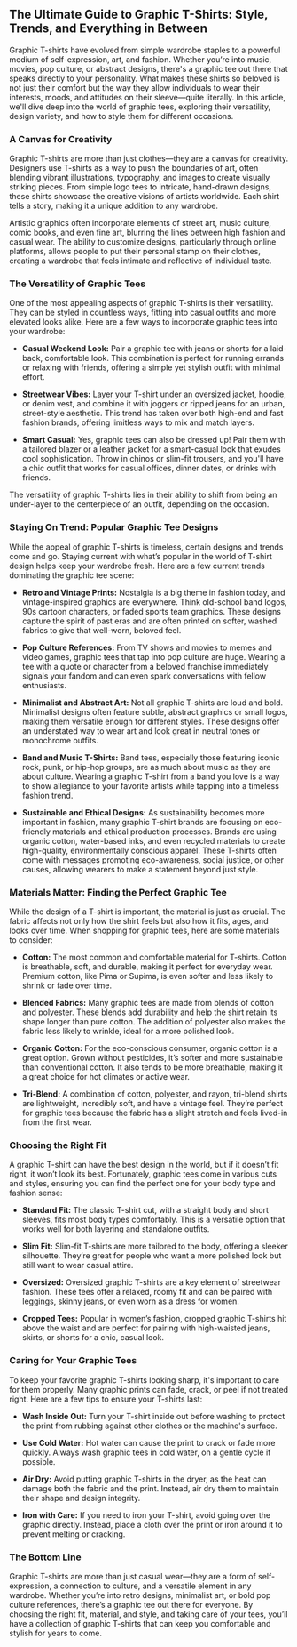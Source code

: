 ## The Ultimate Guide to Graphic T-Shirts: Style, Trends, and Everything in Between

Graphic T-shirts have evolved from simple wardrobe staples to a powerful medium of self-expression, art, and fashion. Whether you’re into music, movies, pop culture, or abstract designs, there's a graphic tee out there that speaks directly to your personality. What makes these shirts so beloved is not just their comfort but the way they allow individuals to wear their interests, moods, and attitudes on their sleeve—quite literally. In this article, we'll dive deep into the world of graphic tees, exploring their versatility, design variety, and how to style them for different occasions.

### A Canvas for Creativity

Graphic T-shirts are more than just clothes—they are a canvas for creativity. Designers use T-shirts as a way to push the boundaries of art, often blending vibrant illustrations, typography, and images to create visually striking pieces. From simple logo tees to intricate, hand-drawn designs, these shirts showcase the creative visions of artists worldwide. Each shirt tells a story, making it a unique addition to any wardrobe.

Artistic graphics often incorporate elements of street art, music culture, comic books, and even fine art, blurring the lines between high fashion and casual wear. The ability to customize designs, particularly through online platforms, allows people to put their personal stamp on their clothes, creating a wardrobe that feels intimate and reflective of individual taste.

### The Versatility of Graphic Tees

One of the most appealing aspects of graphic T-shirts is their versatility. They can be styled in countless ways, fitting into casual outfits and more elevated looks alike. Here are a few ways to incorporate graphic tees into your wardrobe:

- **Casual Weekend Look:** Pair a graphic tee with jeans or shorts for a laid-back, comfortable look. This combination is perfect for running errands or relaxing with friends, offering a simple yet stylish outfit with minimal effort.
  
- **Streetwear Vibes:** Layer your T-shirt under an oversized jacket, hoodie, or denim vest, and combine it with joggers or ripped jeans for an urban, street-style aesthetic. This trend has taken over both high-end and fast fashion brands, offering limitless ways to mix and match layers.
  
- **Smart Casual:** Yes, graphic tees can also be dressed up! Pair them with a tailored blazer or a leather jacket for a smart-casual look that exudes cool sophistication. Throw in chinos or slim-fit trousers, and you'll have a chic outfit that works for casual offices, dinner dates, or drinks with friends.

The versatility of graphic T-shirts lies in their ability to shift from being an under-layer to the centerpiece of an outfit, depending on the occasion.

### Staying On Trend: Popular Graphic Tee Designs

While the appeal of graphic T-shirts is timeless, certain designs and trends come and go. Staying current with what’s popular in the world of T-shirt design helps keep your wardrobe fresh. Here are a few current trends dominating the graphic tee scene:

- **Retro and Vintage Prints:** Nostalgia is a big theme in fashion today, and vintage-inspired graphics are everywhere. Think old-school band logos, 90s cartoon characters, or faded sports team graphics. These designs capture the spirit of past eras and are often printed on softer, washed fabrics to give that well-worn, beloved feel.

- **Pop Culture References:** From TV shows and movies to memes and video games, graphic tees that tap into pop culture are huge. Wearing a tee with a quote or character from a beloved franchise immediately signals your fandom and can even spark conversations with fellow enthusiasts.

- **Minimalist and Abstract Art:** Not all graphic T-shirts are loud and bold. Minimalist designs often feature subtle, abstract graphics or small logos, making them versatile enough for different styles. These designs offer an understated way to wear art and look great in neutral tones or monochrome outfits.

- **Band and Music T-Shirts:** Band tees, especially those featuring iconic rock, punk, or hip-hop groups, are as much about music as they are about culture. Wearing a graphic T-shirt from a band you love is a way to show allegiance to your favorite artists while tapping into a timeless fashion trend.

- **Sustainable and Ethical Designs:** As sustainability becomes more important in fashion, many graphic T-shirt brands are focusing on eco-friendly materials and ethical production processes. Brands are using organic cotton, water-based inks, and even recycled materials to create high-quality, environmentally conscious apparel. These T-shirts often come with messages promoting eco-awareness, social justice, or other causes, allowing wearers to make a statement beyond just style.

### Materials Matter: Finding the Perfect Graphic Tee

While the design of a T-shirt is important, the material is just as crucial. The fabric affects not only how the shirt feels but also how it fits, ages, and looks over time. When shopping for graphic tees, here are some materials to consider:

- **Cotton:** The most common and comfortable material for T-shirts. Cotton is breathable, soft, and durable, making it perfect for everyday wear. Premium cotton, like Pima or Supima, is even softer and less likely to shrink or fade over time.

- **Blended Fabrics:** Many graphic tees are made from blends of cotton and polyester. These blends add durability and help the shirt retain its shape longer than pure cotton. The addition of polyester also makes the fabric less likely to wrinkle, ideal for a more polished look.
  
- **Organic Cotton:** For the eco-conscious consumer, organic cotton is a great option. Grown without pesticides, it’s softer and more sustainable than conventional cotton. It also tends to be more breathable, making it a great choice for hot climates or active wear.

- **Tri-Blend:** A combination of cotton, polyester, and rayon, tri-blend shirts are lightweight, incredibly soft, and have a vintage feel. They’re perfect for graphic tees because the fabric has a slight stretch and feels lived-in from the first wear.

### Choosing the Right Fit

A graphic T-shirt can have the best design in the world, but if it doesn’t fit right, it won’t look its best. Fortunately, graphic tees come in various cuts and styles, ensuring you can find the perfect one for your body type and fashion sense:

- **Standard Fit:** The classic T-shirt cut, with a straight body and short sleeves, fits most body types comfortably. This is a versatile option that works well for both layering and standalone outfits.

- **Slim Fit:** Slim-fit T-shirts are more tailored to the body, offering a sleeker silhouette. They’re great for people who want a more polished look but still want to wear casual attire.

- **Oversized:** Oversized graphic T-shirts are a key element of streetwear fashion. These tees offer a relaxed, roomy fit and can be paired with leggings, skinny jeans, or even worn as a dress for women.

- **Cropped Tees:** Popular in women’s fashion, cropped graphic T-shirts hit above the waist and are perfect for pairing with high-waisted jeans, skirts, or shorts for a chic, casual look.

### Caring for Your Graphic Tees

To keep your favorite graphic T-shirts looking sharp, it's important to care for them properly. Many graphic prints can fade, crack, or peel if not treated right. Here are a few tips to ensure your T-shirts last:

- **Wash Inside Out:** Turn your T-shirt inside out before washing to protect the print from rubbing against other clothes or the machine's surface.
  
- **Use Cold Water:** Hot water can cause the print to crack or fade more quickly. Always wash graphic tees in cold water, on a gentle cycle if possible.

- **Air Dry:** Avoid putting graphic T-shirts in the dryer, as the heat can damage both the fabric and the print. Instead, air dry them to maintain their shape and design integrity.

- **Iron with Care:** If you need to iron your T-shirt, avoid going over the graphic directly. Instead, place a cloth over the print or iron around it to prevent melting or cracking.

### The Bottom Line

Graphic T-shirts are more than just casual wear—they are a form of self-expression, a connection to culture, and a versatile element in any wardrobe. Whether you’re into retro designs, minimalist art, or bold pop culture references, there’s a graphic tee out there for everyone. By choosing the right fit, material, and style, and taking care of your tees, you’ll have a collection of graphic T-shirts that can keep you comfortable and stylish for years to come.
